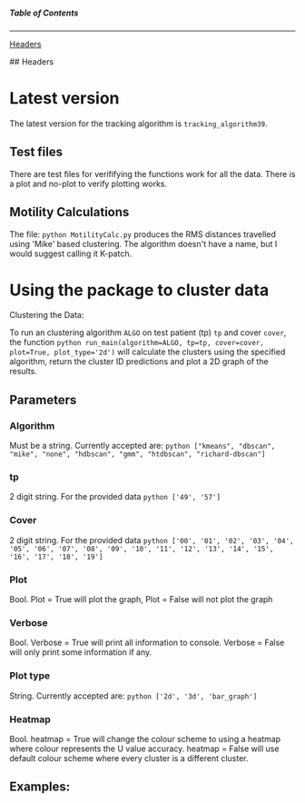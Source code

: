 ##### Table of Contents
-------------
[Headers](#headers)

<a name="headers"/>
## Headers

# Latest version
The latest version for the tracking algorithm is ```tracking_algorithm39```.

## Test files
There are test files for verififying the functions work for all the data. There is a plot and no-plot to verify plotting works.

## Motility Calculations
The file:
```python MotilityCalc.py``` produces the RMS distances travelled using 'Mike' based clustering. The algorithm doesn't have a name, but I would suggest calling it K-patch. 

# Using the package to cluster data
Clustering the Data: 

To run an clustering algorithm `ALGO` on test patient (tp) `tp` and cover `cover`, the function ```python run_main(algorithm=ALGO, tp=tp, cover=cover, plot=True, plot_type='2d')``` will calculate the clusters using the specified algorithm, return the cluster ID predictions and plot a 2D graph of the results. 

## Parameters 

### Algorithm 
Must be a string. 
Currently accepted are: ```python ["kmeans", "dbscan", "mike", "none", "hdbscan", "gmm", "htdbscan", "richard-dbscan"]``` 

### tp 
2 digit string. 
For the provided data ```python ['49', '57']```

### Cover 
2 digit string. 
For the provided data ```python ['00', '01', '02', '03', '04', '05', '06', '07', '08', '09', '10', '11', '12', '13', '14', '15', '16', '17', '18', '19']```

### Plot 
Bool. 
Plot = True will plot the graph, Plot = False will not plot the graph 

### Verbose
Bool. 
Verbose = True will print all information to console. Verbose = False will only print some information if any. 

### Plot type 
String. 
Currently accepted are: ```python ['2d', '3d', 'bar_graph']```

### Heatmap 
Bool. 
heatmap = True will change the colour scheme to using a heatmap where colour represents the U value accuracy. 
heatmap = False will use default colour scheme where every cluster is a different cluster.


## Examples:

